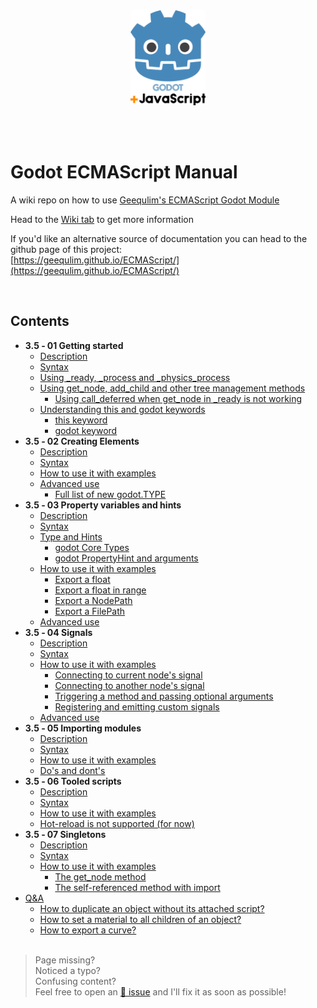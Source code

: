 <p align="center">
    <br><br>
    <a href="https://github.com/Geequlim/ECMAScript/releases" target="_blank">
        <img height="152" src="https://github.com/why-try313/godot-ECMAScript-cookbook/blob/master/wiki-images/godotJS-logo-128.png" alt="Godot JS">
    </a>
    <br><br>
</p>

<br>

# Godot ECMAScript Manual

A wiki repo on how to use [Geequlim's ECMAScript Godot Module](https://github.com/Geequlim/ECMAScript)

Head to the [Wiki tab](https://github.com/why-try313/godot-ECMAScript-cookbook/wiki) to get more information

If you'd like an alternative source of documentation you can head to the github page of this project:<br>
[https://geequlim.github.io/ECMAScript/](https://geequlim.github.io/ECMAScript/)

<br>

## Contents

- <b>3.5 ‐ 01 Getting started</b>
  - [Description](https://github.com/why-try313/godot-ECMAScript-cookbook/wiki/3.5-%E2%80%90-01-Getting-started#description)
  - [Syntax](https://github.com/why-try313/godot-ECMAScript-cookbook/wiki/3.5-%E2%80%90-01-Getting-started#syntax)
  - [Using _ready, _process and _physics_process](https://github.com/why-try313/godot-ECMAScript-cookbook/wiki/3.5-%E2%80%90-01-Getting-started#using-_ready-_process-and-_physics_process)
  - [Using get_node, add_child and other tree management methods](https://github.com/why-try313/godot-ECMAScript-cookbook/wiki/3.5-%E2%80%90-01-Getting-started#using-get_node-add_child-and-other-tree-management-methods)
    - [Using call_deferred when get_node in _ready is not working](https://github.com/why-try313/godot-ECMAScript-cookbook/wiki/3.5-%E2%80%90-01-Getting-started#using-call_deferred-when-get_node-in-_ready-is-not-working)
  - [Understanding this and godot keywords](https://github.com/why-try313/godot-ECMAScript-cookbook/wiki/3.5-%E2%80%90-01-Getting-started#understanding-this-and-godot-keywords)
    - [this keyword](https://github.com/why-try313/godot-ECMAScript-cookbook/wiki/3.5-%E2%80%90-01-Getting-started#this-keyword)
    - [godot keyword](https://github.com/why-try313/godot-ECMAScript-cookbook/wiki/3.5-%E2%80%90-01-Getting-started#godot-keyword)
- <b>3.5 ‐ 02 Creating Elements</b>
  - [Description](https://github.com/why-try313/godot-ECMAScript-cookbook/wiki/3.5-%E2%80%90-02-Creating-Elements#description)
  - [Syntax](https://github.com/why-try313/godot-ECMAScript-cookbook/wiki/3.5-%E2%80%90-02-Creating-Elements#syntax)
  - [How to use it with examples](https://github.com/why-try313/godot-ECMAScript-cookbook/wiki/3.5-%E2%80%90-02-Creating-Elements#how-to-use-it-with-examples)
  - [Advanced use](https://github.com/why-try313/godot-ECMAScript-cookbook/wiki/3.5-%E2%80%90-02-Creating-Elements#advanced-use)
    - [Full list of new godot.TYPE](https://github.com/why-try313/godot-ECMAScript-cookbook/wiki/3.5-%E2%80%90-02-Creating-Elements#full-list-of-new-godottype)
- <b>3.5 ‐ 03 Property variables and hints</b>
  - [Description](https://github.com/why-try313/godot-ECMAScript-cookbook/wiki/3.5-%E2%80%90-03-Property-variables-and-hints#description)
  - [Syntax](https://github.com/why-try313/godot-ECMAScript-cookbook/wiki/3.5-%E2%80%90-03-Property-variables-and-hints#syntax)
  - [Type and Hints](https://github.com/why-try313/godot-ECMAScript-cookbook/wiki/3.5-%E2%80%90-03-Property-variables-and-hints#type-and-hints)
    - [godot Core Types](https://github.com/why-try313/godot-ECMAScript-cookbook/wiki/3.5-%E2%80%90-03-Property-variables-and-hints#godot-core-types)
    - [godot PropertyHint and arguments](https://github.com/why-try313/godot-ECMAScript-cookbook/wiki/3.5-%E2%80%90-03-Property-variables-and-hints#godot-propertyhint-and-arguments)
  - [How to use it with examples](https://github.com/why-try313/godot-ECMAScript-cookbook/wiki/3.5-%E2%80%90-03-Property-variables-and-hints#how-to-use-it-with-examples)
    - [Export a float](https://github.com/why-try313/godot-ECMAScript-cookbook/wiki/3.5-%E2%80%90-03-Property-variables-and-hints#export-a-float)
    - [Export a float in range](https://github.com/why-try313/godot-ECMAScript-cookbook/wiki/3.5-%E2%80%90-03-Property-variables-and-hints#export-a-float-in-range)
    - [Export a NodePath](https://github.com/why-try313/godot-ECMAScript-cookbook/wiki/3.5-%E2%80%90-03-Property-variables-and-hints#export-a-nodepath)
    - [Export a FilePath](https://github.com/why-try313/godot-ECMAScript-cookbook/wiki/3.5-%E2%80%90-03-Property-variables-and-hints#export-a-filepath)
  - [Advanced use](https://github.com/why-try313/godot-ECMAScript-cookbook/wiki/3.5-%E2%80%90-03-Property-variables-and-hints#advanced-use)
- <b>3.5 ‐ 04 Signals</b>
  - [Description](https://github.com/why-try313/godot-ECMAScript-cookbook/wiki/3.5-%E2%80%90-04-Signals#description)
  - [Syntax](https://github.com/why-try313/godot-ECMAScript-cookbook/wiki/3.5-%E2%80%90-04-Signals#syntax)
  - [How to use it with examples](https://github.com/why-try313/godot-ECMAScript-cookbook/wiki/3.5-%E2%80%90-04-Signals#how-to-use-it-with-examples)
    - [Connecting to current node's signal](https://github.com/why-try313/godot-ECMAScript-cookbook/wiki/3.5-%E2%80%90-04-Signals#connecting-to-current-nodes-signal)
    - [Connecting to another node's signal](https://github.com/why-try313/godot-ECMAScript-cookbook/wiki/3.5-%E2%80%90-04-Signals#connecting-to-another-nodes-signal)
    - [Triggering a method and passing optional arguments](https://github.com/why-try313/godot-ECMAScript-cookbook/wiki/3.5-%E2%80%90-04-Signals#triggering-a-method-and-passing-optional-arguments)
    - [Registering and emitting custom signals](https://github.com/why-try313/godot-ECMAScript-cookbook/wiki/3.5-%E2%80%90-04-Signals#registering-and-emitting-custom-signals)
  - [Advanced use](https://github.com/why-try313/godot-ECMAScript-cookbook/wiki/3.5-%E2%80%90-04-Signals#advanced-use)
- <b>3.5 ‐ 05 Importing modules</b>
  - [Description](https://github.com/why-try313/godot-ECMAScript-cookbook/wiki/3.5-%E2%80%90-05-Importing-modules#description)
  - [Syntax](https://github.com/why-try313/godot-ECMAScript-cookbook/wiki/3.5-%E2%80%90-05-Importing-modules#syntax)
  - [How to use it with examples](https://github.com/why-try313/godot-ECMAScript-cookbook/wiki/3.5-%E2%80%90-05-Importing-modules#how-to-use-it-with-examples)
  - [Do's and dont's](https://github.com/why-try313/godot-ECMAScript-cookbook/wiki/3.5-%E2%80%90-05-Importing-modules#dos-and-donts)
- <b>3.5 ‐ 06 Tooled scripts</b>
  - [Description](https://github.com/why-try313/godot-ECMAScript-cookbook/wiki/3.5-%E2%80%90-06-Tooled-scripts#description)
  - [Syntax](https://github.com/why-try313/godot-ECMAScript-cookbook/wiki/3.5-%E2%80%90-06-Tooled-scripts#syntax)
  - [How to use it with examples](https://github.com/why-try313/godot-ECMAScript-cookbook/wiki/3.5-%E2%80%90-06-Tooled-scripts#how-to-use-it-with-examples)
  - [Hot-reload is not supported (for now)](https://github.com/why-try313/godot-ECMAScript-cookbook/wiki/3.5-%E2%80%90-06-Tooled-scripts#hot-reload-is-not-supported-for-now)
- <b>3.5 ‐ 07 Singletons</b>
  - [Description](https://github.com/why-try313/godot-ECMAScript-cookbook/wiki/3.5-%E2%80%90-07-Singletons#description)
  - [Syntax](https://github.com/why-try313/godot-ECMAScript-cookbook/wiki/3.5-%E2%80%90-07-Singletons#syntax)
  - [How to use it with examples](https://github.com/why-try313/godot-ECMAScript-cookbook/wiki/3.5-%E2%80%90-07-Singletons#how-to-use-it-with-examples)
    - [The get_node method](https://github.com/why-try313/godot-ECMAScript-cookbook/wiki/3.5-%E2%80%90-07-Singletons#the-get_node-method)
    - [The self-referenced method with import](https://github.com/why-try313/godot-ECMAScript-cookbook/wiki/3.5-%E2%80%90-07-Singletons#the-self-referenced-method-with-import)
- [Q&A](https://github.com/why-try313/godot-ECMAScript-cookbook/wiki/Q&A)
  - [How to duplicate an object without its attached script?](https://github.com/why-try313/godot-ECMAScript-cookbook/wiki/Q&A#how-to-duplicate-an-object-without-its-attached-script)
  - [How to set a material to all children of an object?](https://github.com/why-try313/godot-ECMAScript-cookbook/wiki/Q&A#how-to-set-a-material-to-all-children-of-an-object)
  - [How to export a curve?](https://github.com/why-try313/godot-ECMAScript-cookbook/wiki/Q&A#how-to-export-a-curve)
<br><br>

> Page missing?<br>
> Noticed a typo?<br>
> Confusing content?<br>
> Feel free to open an  [🔗 issue](https://github.com/why-try313/godot-ECMAScript-cookbook/issues) and I'll fix it as soon as possible! 
